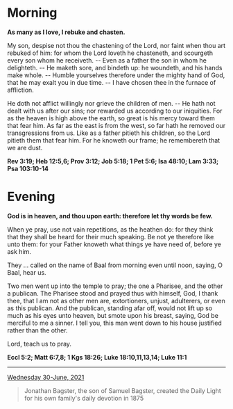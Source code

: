 # Morning

**As many as I love, I rebuke and chasten.**
 
My son, despise not thou the chastening of the Lord, nor faint when thou art rebuked of him: for whom the Lord loveth he chasteneth, and scourgeth every son whom he receiveth. -- Even as a father the son in whom he delighteth. -- He maketh sore, and bindeth up: he woundeth, and his hands make whole. -- Humble yourselves therefore under the mighty hand of God, that he may exalt you in due time. -- I have chosen thee in the furnace of affliction.
 
He doth not afflict willingly nor grieve the children of men. -- He hath not dealt with us after our sins; nor rewarded us according to our iniquities. For as the heaven is high above the earth, so great is his mercy toward them that fear him. As far as the east is from the west, so far hath he removed our transgressions from us. Like as a father pitieth his children, so the Lord pitieth them that fear him. For he knoweth our frame; he remembereth that we are dust.  

**Rev 3:19; Heb 12:5,6; Prov 3:12; Job 5:18; 1 Pet 5:6; Isa 48:10; Lam 3:33; Psa 103:10-14**

# Evening

**God is in heaven, and thou upon earth: therefore let thy words be few.**
 
When ye pray, use not vain repetitions, as the heathen do: for they think that they shall be heard for their much speaking. Be not ye therefore like unto them: for your Father knoweth what things ye have need of, before ye ask him.
 
They ... called on the name of Baal from morning even until noon, saying, O Baal, hear us.
 
Two men went up into the temple to pray; the one a Pharisee, and the other a publican. The Pharisee stood and prayed thus with himself, God, I thank thee, that I am not as other men are, extortioners, unjust, adulterers, or even as this publican. And the publican, standing afar off, would not lift up so much as his eyes unto heaven, but smote upon his breast, saying, God be merciful to me a sinner. I tell you, this man went down to his house justified rather than the other.
 
Lord, teach us to pray.  

**Eccl 5:2; Matt 6:7,8; 1 Kgs 18:26; Luke 18:10,11,13,14; Luke 11:1**

---

[Wednesday 30-June, 2021](https://t.me/s/daily_light)

> Jonathan Bagster, the son of Samuel Bagster, created the Daily Light for his own family's daily devotion in 1875

